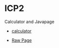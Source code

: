 # ICP2
Calculator and Javapage

* [calculator](ICP2-master/Calculator/Sources/index.html)

* [Raw Page](ICP2-master/rwdtask/input.html)

